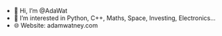 - 👋 Hi, I’m @AdaWat
- 👀 I’m interested in Python, C++, Maths, Space, Investing, Electronics...
- 🌐 Website: adamwatney.com

<!---
AdaWat/AdaWat is a ✨ special ✨ repository because its `README.md` (this file) appears on your GitHub profile.
You can click the Preview link to take a look at your changes.
--->

